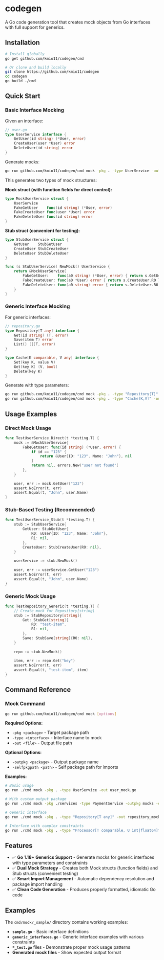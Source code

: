 # codegen

A Go code generation tool that creates mock objects from Go interfaces with full support for generics.

## Installation

```bash
# Install globally
go get github.com/kmio11/codegen/cmd

# Or clone and build locally
git clone https://github.com/kmio11/codegen
cd codegen
go build ./cmd
```

## Quick Start

### Basic Interface Mocking

Given an interface:
```go
// user.go
type UserService interface {
    GetUser(id string) (*User, error)
    CreateUser(user *User) error
    DeleteUser(id string) error
}
```

Generate mocks:
```bash
go run github.com/kmio11/codegen/cmd mock -pkg . -type UserService -out user_mock.go
```

This generates two types of mock structures:

**Mock struct (with function fields for direct control):**
```go
type MockUserService struct {
    UserService
    FakeGetUser    func(id string) (*User, error)
    FakeCreateUser func(user *User) error
    FakeDeleteUser func(id string) error
}
```

**Stub struct (convenient for testing):**
```go
type StubUserService struct {
    GetUser    StubGetUser
    CreateUser StubCreateUser
    DeleteUser StubDeleteUser
}

func (s StubUserService) NewMock() UserService {
    return &MockUserService{
        FakeGetUser:    func(a0 string) (*User, error) { return s.GetUser.R0, s.GetUser.R1 },
        FakeCreateUser: func(a0 *User) error { return s.CreateUser.R0 },
        FakeDeleteUser: func(a0 string) error { return s.DeleteUser.R0 },
    }
}
```

### Generic Interface Mocking

For generic interfaces:
```go
// repository.go
type Repository[T any] interface {
    Get(id string) (T, error)
    Save(item T) error
    List() ([]T, error)
}

type Cache[K comparable, V any] interface {
    Set(key K, value V)
    Get(key K) (V, bool)
    Delete(key K)
}
```

Generate with type parameters:
```bash
go run github.com/kmio11/codegen/cmd mock -pkg . -type "Repository[T]" -out repository_mock.go
go run github.com/kmio11/codegen/cmd mock -pkg . -type "Cache[K,V]" -out cache_mock.go
```

## Usage Examples

### Direct Mock Usage
```go
func TestUserService_Direct(t *testing.T) {
    mock := &MockUserService{
        FakeGetUser: func(id string) (*User, error) {
            if id == "123" {
                return &User{ID: "123", Name: "John"}, nil
            }
            return nil, errors.New("user not found")
        },
    }
    
    user, err := mock.GetUser("123")
    assert.NoError(t, err)
    assert.Equal(t, "John", user.Name)
}
```

### Stub-Based Testing (Recommended)
```go
func TestUserService_Stub(t *testing.T) {
    stub := StubUserService{
        GetUser: StubGetUser{
            R0: &User{ID: "123", Name: "John"},
            R1: nil,
        },
        CreateUser: StubCreateUser{R0: nil},
    }
    
    userService := stub.NewMock()
    
    user, err := userService.GetUser("123")
    assert.NoError(t, err)
    assert.Equal(t, "John", user.Name)
}
```

### Generic Mock Usage
```go
func TestRepository_Generic(t *testing.T) {
    // Create mock for Repository[string]
    stub := StubRepository[string]{
        Get: StubGet[string]{
            R0: "test-item",
            R1: nil,
        },
        Save: StubSave[string]{R0: nil},
    }
    
    repo := stub.NewMock()
    
    item, err := repo.Get("key")
    assert.NoError(t, err)
    assert.Equal(t, "test-item", item)
}
```

## Command Reference

### Mock Command

```bash
go run github.com/kmio11/codegen/cmd mock [options]
```

**Required Options:**
- `-pkg <package>` - Target package path
- `-type <interface>` - Interface name to mock
- `-out <file>` - Output file path

**Optional Options:**
- `-outpkg <package>` - Output package name
- `-selfpkgpath <path>` - Self package path for imports

**Examples:**
```bash
# Basic usage
go run ./cmd mock -pkg . -type UserService -out user_mock.go

# With custom output package
go run ./cmd mock -pkg ./services -type PaymentService -outpkg mocks -out mocks/payment_mock.go

# Generic interface
go run ./cmd mock -pkg . -type "Repository[T any]" -out repository_mock.go

# Interface with complex constraints  
go run ./cmd mock -pkg . -type "Processor[T comparable, U int|float64]" -out processor_mock.go
```

## Features

- ✅ **Go 1.18+ Generics Support** - Generate mocks for generic interfaces with type parameters and constraints
- ✅ **Dual Mock Strategy** - Creates both Mock structs (function fields) and Stub structs (convenient testing)
- ✅ **Smart Import Management** - Automatic dependency resolution and package import handling
- ✅ **Clean Code Generation** - Produces properly formatted, idiomatic Go code

## Examples

The `cmd/mock/_sample/` directory contains working examples:

- **`sample.go`** - Basic interface definitions
- **`generic_interfaces.go`** - Generic interface examples with various constraints
- **`*_test.go`** files - Demonstrate proper mock usage patterns
- **Generated mock files** - Show expected output format